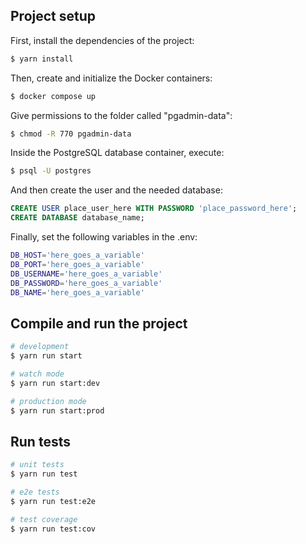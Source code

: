 ## Project setup

First, install the dependencies of the project:

```bash
$ yarn install
```

Then, create and initialize the Docker containers:

```bash
$ docker compose up
```

Give permissions to the folder called "pgadmin-data":

```bash
$ chmod -R 770 pgadmin-data
```

Inside the PostgreSQL database container, execute:

```bash
$ psql -U postgres
```

And then create the user and the needed database:

```SQL
CREATE USER place_user_here WITH PASSWORD 'place_password_here';
CREATE DATABASE database_name;
```

Finally, set the following variables in the .env:
```bash
DB_HOST='here_goes_a_variable'
DB_PORT='here_goes_a_variable'
DB_USERNAME='here_goes_a_variable'
DB_PASSWORD='here_goes_a_variable'
DB_NAME='here_goes_a_variable'
```

## Compile and run the project

```bash
# development
$ yarn run start

# watch mode
$ yarn run start:dev

# production mode
$ yarn run start:prod
```

## Run tests

```bash
# unit tests
$ yarn run test

# e2e tests
$ yarn run test:e2e

# test coverage
$ yarn run test:cov
```